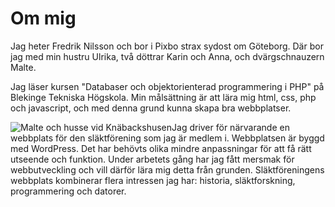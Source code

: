 Om mig
===========

Jag heter Fredrik Nilsson och bor i Pixbo strax sydost om Göteborg. Där bor jag med min hustru Ulrika, två döttrar Karin och Anna, och dvärgschnauzern Malte.

Jag läser kursen "Databaser och objektorienterad programmering i PHP" på Blekinge Tekniska Högskola. Min målsättning är att lära mig html, css, php och javascript, och med denna grund kunna skapa bra webbplatser.

![Malte och husse vid Knäbackshusen](img/me/malte-husse-kastar-pinne-w330.jpg)Jag driver för närvarande en webbplats för den släktförening som jag är medlem i. Webbplatsen är byggd med WordPress. Det har behövts olika mindre anpassningar för att få rätt utseende och funktion. Under arbetets gång har jag fått mersmak för webbutveckling och vill därför lära mig detta från grunden. Släktföreningens webbplats kombinerar flera intressen jag har: historia, släktforskning, programmering och datorer.
